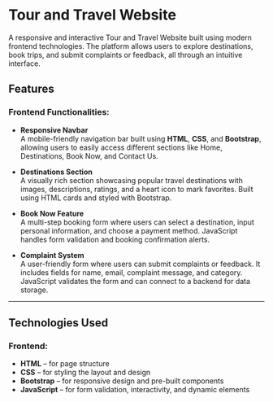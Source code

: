 # Tour and Travel Website

A responsive and interactive Tour and Travel Website built using modern frontend technologies. The platform allows users to explore destinations, book trips, and submit complaints or feedback, all through an intuitive interface.

## Features

### Frontend Functionalities:

- **Responsive Navbar**  
  A mobile-friendly navigation bar built using **HTML**, **CSS**, and **Bootstrap**, allowing users to easily access different sections like Home, Destinations, Book Now, and Contact Us.

- **Destinations Section**  
  A visually rich section showcasing popular travel destinations with images, descriptions, ratings, and a heart icon to mark favorites. Built using HTML cards and styled with Bootstrap.

- **Book Now Feature**  
  A multi-step booking form where users can select a destination, input personal information, and choose a payment method. JavaScript handles form validation and booking confirmation alerts.

- **Complaint System**  
  A user-friendly form where users can submit complaints or feedback. It includes fields for name, email, complaint message, and category. JavaScript validates the form and can connect to a backend for data storage.

---

## Technologies Used

### Frontend:
- **HTML** – for page structure
- **CSS** – for styling the layout and design
- **Bootstrap** – for responsive design and pre-built components
- **JavaScript** – for form validation, interactivity, and dynamic elements

